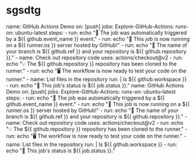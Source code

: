# sgsdtg
name: GitHub Actions Demo on: [push] jobs:   Explore-GitHub-Actions:     runs-on: ubuntu-latest     steps:       - run: echo "🎉 The job was automatically triggered by a ${{ github.event_name }} event."       - run: echo "🐧 This job is now running on a ${{ runner.os }} server hosted by GitHub!"       - run: echo "🔎 The name of your branch is ${{ github.ref }} and your repository is ${{ github.repository }}."       - name: Check out repository code         uses: actions/checkout@v2       - run: echo "💡 The ${{ github.repository }} repository has been cloned to the runner."       - run: echo "🖥️ The workflow is now ready to test your code on the runner."       - name: List files in the repository         run: |           ls ${{ github.workspace }}       - run: echo "🍏 This job's status is ${{ job.status }}."
name: GitHub Actions Demo
on: [push]
jobs:
  Explore-GitHub-Actions:
    runs-on: ubuntu-latest
    steps:
      - run: echo "🎉 The job was automatically triggered by a ${{ github.event_name }} event."
      - run: echo "🐧 This job is now running on a ${{ runner.os }} server hosted by GitHub!"
      - run: echo "🔎 The name of your branch is ${{ github.ref }} and your repository is ${{ github.repository }}."
      - name: Check out repository code
        uses: actions/checkout@v2
      - run: echo "💡 The ${{ github.repository }} repository has been cloned to the runner."
      - run: echo "🖥️ The workflow is now ready to test your code on the runner."
      - name: List files in the repository
        run: |
          ls ${{ github.workspace }}
      - run: echo "🍏 This job's status is ${{ job.status }}."
